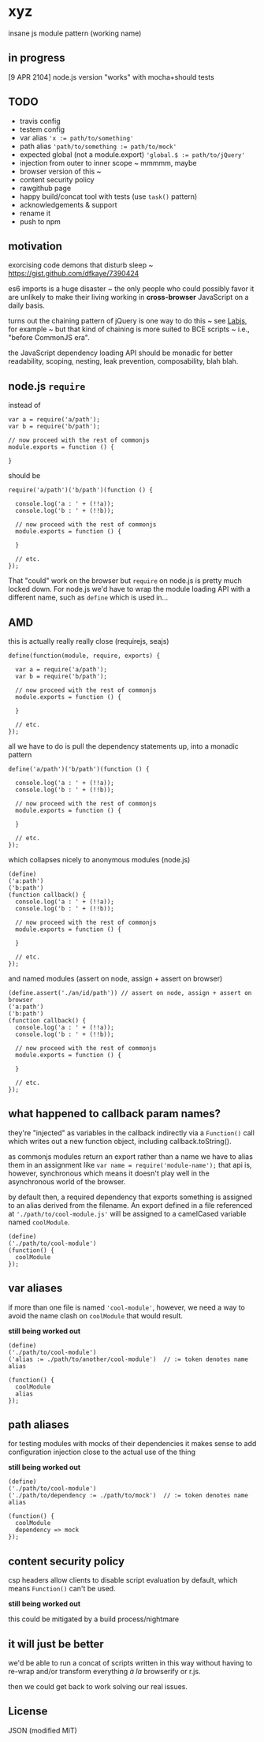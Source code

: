 xyz
===

insane js module pattern (working name)

## in progress

[9 APR 2104] node.js version "works" with mocha+should tests

## TODO

+ travis config
+ testem config
+ var alias  `'x := path/to/something'`
+ path alias `'path/to/something := path/to/mock'`
+ expected global (not a module.export) `'global.$ := path/to/jQuery'`
+ injection from outer to inner scope ~ mmmmm, maybe
+ browser version of this ~ 
+ content security policy
+ rawgithub page
+ happy build/concat tool with tests  (use `task()` pattern)
+ acknowledgements & support
+ rename it
+ push to npm

## motivation

exorcising code demons that disturb sleep ~ https://gist.github.com/dfkaye/7390424

es6 imports is a huge disaster ~ the only people who could possibly favor it are 
unlikely to make their living working in __cross-browser__ JavaScript on a daily 
basis.

turns out the chaining pattern of jQuery is one way to do this ~ see 
[Labjs](http://labjs.com/documentation.php), for example ~ but that kind of 
chaining is more suited to BCE scripts ~ i.e., "before CommonJS era".

the JavaScript dependency loading API should be monadic for better readability, 
scoping, nesting, leak prevention, composability, blah blah.

## node.js `require`

instead of 

    var a = require('a/path');
    var b = require('b/path');
    
    // now proceed with the rest of commonjs
    module.exports = function () {
    
    }
    
should be

    require('a/path')('b/path')(function () {
    
      console.log('a : ' + (!!a));
      console.log('b : ' + (!!b));
      
      // now proceed with the rest of commonjs
      module.exports = function () {
      
      }
      
      // etc.
    });

That "could" work on the browser but `require` on node.js is pretty much locked 
down.  For node.js we'd have to wrap the module loading API with a different 
name, such as `define` which is used in&hellip;

## AMD

this is actually really really close (requirejs, seajs)

    define(function(module, require, exports) {
    
      var a = require('a/path');
      var b = require('b/path');
      
      // now proceed with the rest of commonjs
      module.exports = function () {
      
      }

      // etc.
    });

all we have to do is pull the dependency statements up, into a monadic pattern

    define('a/path')('b/path')(function () {
    
      console.log('a : ' + (!!a));
      console.log('b : ' + (!!b));
      
      // now proceed with the rest of commonjs
      module.exports = function () {
      
      }
      
      // etc.
    });

which collapses nicely to anonymous modules (node.js)

    (define)
    ('a:path')
    ('b:path')
    (function callback() {
      console.log('a : ' + (!!a));
      console.log('b : ' + (!!b));
      
      // now proceed with the rest of commonjs
      module.exports = function () {
      
      }
      
      // etc.
    });

and named modules (assert on node, assign + assert on browser)
    
    (define.assert('./an/id/path')) // assert on node, assign + assert on browser
    ('a:path')
    ('b:path')
    (function callback() {
      console.log('a : ' + (!!a));
      console.log('b : ' + (!!b));
      
      // now proceed with the rest of commonjs
      module.exports = function () {
      
      }
      
      // etc.
    });   

## what happened to callback param names?

they're "injected" as variables in the callback indirectly via a `Function()` 
call which writes out a new function object, including callback.toString().

as commonjs modules return an export rather than a name we have to alias them in 
an assignment like `var name = require('module-name');`  that api is, however, 
synchronous which means it doesn't play well in the asynchronous world of the 
browser.

by default then, a required dependency that exports something is assigned to an 
alias derived from the filename.  An export defined in a file referenced at 
`'./path/to/cool-module.js'` will be assigned to a camelCased variable named 
`coolModule`.

    (define)
    ('./path/to/cool-module')
    (function() {
      coolModule
    });
    
## var aliases

if more than one file is named `'cool-module'`, however, we need a way to avoid 
the name clash on `coolModule` that would result.

__still being worked out__

    (define)
    ('./path/to/cool-module')
    ('alias := ./path/to/another/cool-module')  // := token denotes name alias
    
    (function() {
      coolModule
      alias
    });

## path aliases

for testing modules with mocks of their dependencies it makes sense to add 
configuration injection close to the actual use of the thing

__still being worked out__

    (define)
    ('./path/to/cool-module')
    ('./path/to/dependency := ./path/to/mock')  // := token denotes name alias
    
    (function() {
      coolModule
      dependency => mock
    });

## content security policy

csp headers allow clients to disable script evaluation by default, which means 
`Function()` can't be used.  

__still being worked out__

this could be mitigated by a build process/nightmare

## it will just be better

we'd be able to run a concat of scripts written in this way without having to 
re-wrap and/or transform everything <i>&agrave; la</i> browserify or r.js.  

then we could get back to work solving our real issues.

## License

JSON (modified MIT)
